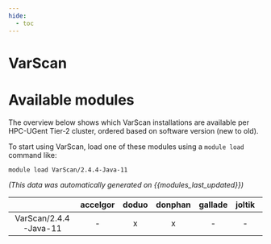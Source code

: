 ```yaml
---
hide:
  - toc
---
```


VarScan
=======

# Available modules


The overview below shows which VarScan installations are available per HPC-UGent Tier-2 cluster, ordered based on software version (new to old).

To start using VarScan, load one of these modules using a `module load` command like:

```shell
module load VarScan/2.4.4-Java-11
```

*(This data was automatically generated on {{modules_last_updated}})*  

| |accelgor|doduo|donphan|gallade|joltik|shinx|
| :---: | :---: | :---: | :---: | :---: | :---: | :---: |
|VarScan/2.4.4-Java-11|-|x|x|-|-|-|
